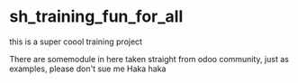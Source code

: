 # sh_training_fun_for_all
this is a super coool training project 

There are somemodule in here taken straight from odoo community, just as examples, please don't sue me
Haka haka
